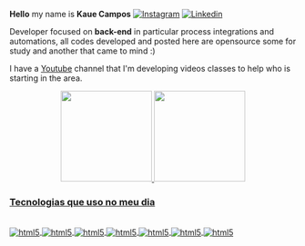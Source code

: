 

**Hello** my name is **Kaue Campos**
[![Instagram](https://img.shields.io/badge/Instagram-E4405F?style=for-the-badge&logo=instagram&logoColor=white
)](https://www.instagram.com/kaue.oliveira__/)
[![Linkedin](https://img.shields.io/badge/LinkedIn-0077B5?style=for-the-badge&logo=linkedin&logoColor=white
)](https://www.linkedin.com/in/kauecampos-/)
  

Developer focused on **back-end** in particular process integrations and automations, all codes developed and posted here are opensource some for study and another that came to mind :)

I have a [Youtube](https://www.youtube.com/channel/UCLDEBHV5LWCh88KwStsWbCw) channel that I'm developing videos classes to help who is starting in the area.
  


<div align="center">
  <a href="https://github.com/KaueCampos">
  <img height="160em" src="https://github-readme-stats.vercel.app/api?username=KaueCampos&show_icons=true&theme=tokyonight&include_all_commits=true&count_private=true"/>
  <img height="160em" src="https://github-readme-stats.vercel.app/api/top-langs/?username=KaueCampos&layout=compact&langs_count=7&theme=tokyonight"/>
</div>

### Tecnologias que uso no meu dia
<div style="display: inline_block"> <br/>
    <img align="center" alt="html5" 
    src="https://img.shields.io/badge/JavaScript-F7DF1E?style=for-the-badge&logo=javascript&logoColor=black"/>
    <img align="center" alt="html5" 
    src="https://img.shields.io/badge/Node.js-43853D?style=for-the-badge&logo=node.js&logoColor=white"/>
    <img align="center" alt="html5" 
    src="https://img.shields.io/badge/TypeScript-007ACC?style=for-the-badge&logo=typescript&logoColor=white"/>  
    <img align="center" alt="html5"    
    src="https://img.shields.io/badge/react-%2320232a.svg?style=for-the-badge&logo=react&logoColor=%2361DAFB"/>  
    <img align="center" alt="html5" 
    src="https://img.shields.io/badge/Python-14354C?style=for-the-badge&logo=python&logoColor=white"/>  
    <img align="center" alt="html5" 
    src="https://img.shields.io/badge/Django-092E20?style=for-the-badge&logo=django&logoColor=white"/> 
    <img align="center" alt="html5" 
    src="https://img.shields.io/badge/Go-00ADD8?style=for-the-badge&logo=go&logoColor=white"/>   
  
    
  
  
  
</div><br/>




  



